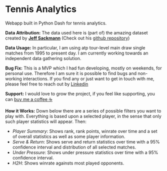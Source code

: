 # Tennis Analytics
Webapp built in Python Dash for tennis analytics.

**Data Attribution:** The data used here is (part of) the amazing dataset created by [**Jeff Sackmann**](http://www.jeffsackmann.com/) 
(Check out his [github repository](https://github.com/JeffSackmann/tennis_atp))

**Data Usage:** In particular, I am using atp tour-level main draw single matches from 1995 to present day. I am currently working towards an independent data gathering solution.

**Bug Fix:** This is a MVP which I had fun developing, mostly on weekends, for personal use. Therefore I am sure it is possible to find bugs and non-working interactions. 
If you find any or just want to get in touch with me, please feel free to reach out by [Linkedin](https://www.linkedin.com/in/francesco-bruzzesi/)

**Support:** I would love to grow the project, if you feel like supporting, you can [buy me a coffee ☕](https://www.buymeacoffee.com/fbruzzesi)

**How it Works:** Down below there are a series of possible filters you want to play with. Everything is based upon a selected player, in the sense that only such player statistics will appear. Then:

- _Player Summary_: Shows rank, rank points, winrate over time and a set of overall statistics as well as some player information.
- _Serve & Return_: Shows serve and return statistics over time with a 95% confidence interval and distribution of all selected matches.
- _Under Pressure_: Shows under pressure statistics over time with a 95% confidence interval.
- _H2H_: Shows winrate againsts most played opponents.